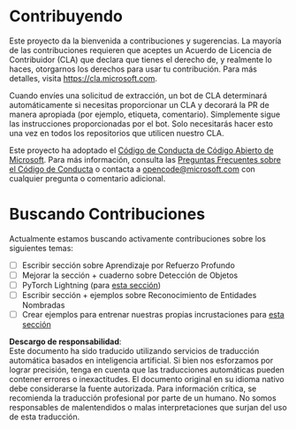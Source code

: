 # Contribuyendo

Este proyecto da la bienvenida a contribuciones y sugerencias. La mayoría de las contribuciones requieren que aceptes un Acuerdo de Licencia de Contribuidor (CLA) que declara que tienes el derecho de, y realmente lo haces, otorgarnos los derechos para usar tu contribución. Para más detalles, visita https://cla.microsoft.com.

Cuando envíes una solicitud de extracción, un bot de CLA determinará automáticamente si necesitas proporcionar un CLA y decorará la PR de manera apropiada (por ejemplo, etiqueta, comentario). Simplemente sigue las instrucciones proporcionadas por el bot. Solo necesitarás hacer esto una vez en todos los repositorios que utilicen nuestro CLA.

Este proyecto ha adoptado el [Código de Conducta de Código Abierto de Microsoft](https://opensource.microsoft.com/codeofconduct/). Para más información, consulta las [Preguntas Frecuentes sobre el Código de Conducta](https://opensource.microsoft.com/codeofconduct/faq/) o contacta a [opencode@microsoft.com](mailto:opencode@microsoft.com) con cualquier pregunta o comentario adicional.

# Buscando Contribuciones

Actualmente estamos buscando activamente contribuciones sobre los siguientes temas:

- [ ] Escribir sección sobre Aprendizaje por Refuerzo Profundo
- [ ] Mejorar la sección + cuaderno sobre Detección de Objetos
- [ ] PyTorch Lightning (para [esta sección](https://github.com/microsoft/AI-For-Beginners/blob/main/3-NeuralNetworks/05-Frameworks/README.md))
- [ ] Escribir sección + ejemplos sobre Reconocimiento de Entidades Nombradas
- [ ] Crear ejemplos para entrenar nuestras propias incrustaciones para [esta sección](https://github.com/microsoft/AI-For-Beginners/tree/main/5-NLP/15-LanguageModeling)

**Descargo de responsabilidad**:  
Este documento ha sido traducido utilizando servicios de traducción automática basados en inteligencia artificial. Si bien nos esforzamos por lograr precisión, tenga en cuenta que las traducciones automáticas pueden contener errores o inexactitudes. El documento original en su idioma nativo debe considerarse la fuente autorizada. Para información crítica, se recomienda la traducción profesional por parte de un humano. No somos responsables de malentendidos o malas interpretaciones que surjan del uso de esta traducción.